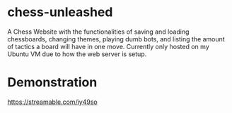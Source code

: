 # chess-unleashed
A Chess Website with the functionalities of saving and loading chessboards, changing themes, playing dumb bots, and listing the amount of tactics a board will have in one move. Currently only hosted on my Ubuntu VM due to how the web server is setup.
# Demonstration
https://streamable.com/iy49so
